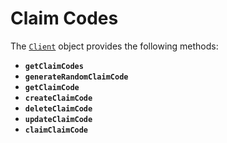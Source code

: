 # Claim Codes

The [`Client`](methods.md) object provides the following methods:

* **`getClaimCodes`**
* **`generateRandomClaimCode`**
* **`getClaimCode`**
* **`createClaimCode`**
* **`deleteClaimCode`**
* **`updateClaimCode`**
* **`claimClaimCode`**
